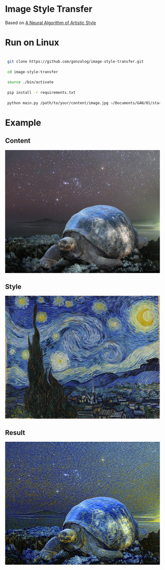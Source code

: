 # Image Style Transfer

Based on [A Neural Algorithm of Artistic Style](https://arxiv.org/abs/1508.06576)

# Run on Linux

```bash

 git clone https://github.com/gonzalog/image-style-transfer.git

 cd image-style-transfer

 source ./bin/activate

 pip install -r requirements.txt

 python main.py /path/to/your/content/image.jpg ~/Documents/GAN/01/starry-night.jpg 5000
```

# Example

## Content
<img height="400" src="examples/tortoise.jpg">

## Style
<img height="400" src="examples/starry-night.jpg">

## Result
<img height="400" src="examples/starry-tortoise.png">
